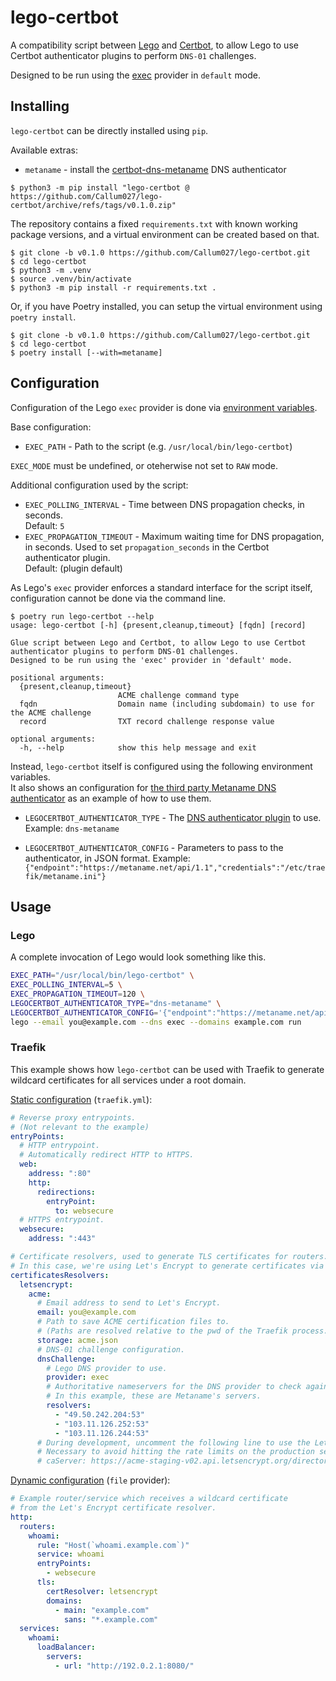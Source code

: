 # lego-certbot

A compatibility script between [Lego](https://go-acme.github.io/lego) and [Certbot](https://certbot.eff.org), to allow Lego to use Certbot authenticator plugins to perform `DNS-01` challenges.

Designed to be run using the [exec](https://go-acme.github.io/lego/dns/exec/) provider in `default` mode.

## Installing

`lego-certbot` can be directly installed using `pip`.

Available extras:

* `metaname` - install the [certbot-dns-metaname](https://github.com/Callum027/certbot-dns-metaname/tree/stateless-cleanup) DNS authenticator

```
$ python3 -m pip install "lego-certbot @ https://github.com/Callum027/lego-certbot/archive/refs/tags/v0.1.0.zip"
```

The repository contains a fixed `requirements.txt` with known working package versions, and a virtual environment can be created based on that.

```
$ git clone -b v0.1.0 https://github.com/Callum027/lego-certbot.git
$ cd lego-certbot
$ python3 -m .venv
$ source .venv/bin/activate
$ python3 -m pip install -r requirements.txt .
```

Or, if you have Poetry installed, you can setup the virtual environment using `poetry install`.

```
$ git clone -b v0.1.0 https://github.com/Callum027/lego-certbot.git
$ cd lego-certbot
$ poetry install [--with=metaname]
```

## Configuration

Configuration of the Lego `exec` provider is done via [environment variables](https://go-acme.github.io/lego/dns/exec/#base-configuration).

Base configuration:

* `EXEC_PATH` - Path to the script (e.g. `/usr/local/bin/lego-certbot`)

`EXEC_MODE` must be undefined, or oteherwise not set to `RAW` mode.

Additional configuration used by the script:

* `EXEC_POLLING_INTERVAL` - Time between DNS propagation checks, in seconds.\
  Default: `5`
* `EXEC_PROPAGATION_TIMEOUT` - Maximum waiting time for DNS propagation, in seconds. Used to set `propagation_seconds` in the Certbot authenticator plugin.\
  Default: (plugin default)

As Lego's `exec` provider enforces a standard interface for the script itself, configuration cannot be done via the command line.

```
$ poetry run lego-certbot --help
usage: lego-certbot [-h] {present,cleanup,timeout} [fqdn] [record]

Glue script between Lego and Certbot, to allow Lego to use Certbot authenticator plugins to perform DNS-01 challenges.
Designed to be run using the 'exec' provider in 'default' mode.

positional arguments:
  {present,cleanup,timeout}
                        ACME challenge command type
  fqdn                  Domain name (including subdomain) to use for the ACME challenge
  record                TXT record challenge response value

optional arguments:
  -h, --help            show this help message and exit
```

Instead, `lego-certbot` itself is configured using the following environment variables.\
It also shows an configuration for [the third party Metaname DNS authenticator](https://github.com/Callum027/certbot-dns-metaname/tree/stateless-cleanup) as an example of how to use them.

* `LEGOCERTBOT_AUTHENTICATOR_TYPE` - The [DNS authenticator plugin](https://eff-certbot.readthedocs.io/en/stable/using.html#dns-plugins) to use.\
   Example: `dns-metaname`

* `LEGOCERTBOT_AUTHENTICATOR_CONFIG` - Parameters to pass to the authenticator, in JSON format.
  Example: `{"endpoint":"https://metaname.net/api/1.1","credentials":"/etc/traefik/metaname.ini"}`

## Usage

### Lego

A complete invocation of Lego would look something like this.

```bash
EXEC_PATH="/usr/local/bin/lego-certbot" \
EXEC_POLLING_INTERVAL=5 \
EXEC_PROPAGATION_TIMEOUT=120 \
LEGOCERTBOT_AUTHENTICATOR_TYPE="dns-metaname" \
LEGOCERTBOT_AUTHENTICATOR_CONFIG='{"endpoint":"https://metaname.net/api/1.1","credentials":"/etc/traefik/metaname.ini"}' \
lego --email you@example.com --dns exec --domains example.com run
```

### Traefik

This example shows how `lego-certbot` can be used with Traefik to generate wildcard certificates for all services under a root domain.

[Static configuration](https://doc.traefik.io/traefik/getting-started/configuration-overview/#the-static-configuration) (`traefik.yml`):
```yaml
# Reverse proxy entrypoints.
# (Not relevant to the example)
entryPoints:
  # HTTP entrypoint.
  # Automatically redirect HTTP to HTTPS.
  web:
    address: ":80"
    http:
      redirections:
        entryPoint:
          to: websecure
  # HTTPS entrypoint.
  websecure:
    address: ":443"

# Certificate resolvers, used to generate TLS certificates for routers.
# In this case, we're using Let's Encrypt to generate certificates via the DNS-01 challenge.
certificatesResolvers:
  letsencrypt:
    acme:
      # Email address to send to Let's Encrypt.
      email: you@example.com
      # Path to save ACME certification files to.
      # (Paths are resolved relative to the pwd of the Traefik process.)
      storage: acme.json
      # DNS-01 challenge configuration.
      dnsChallenge:
        # Lego DNS provider to use.
        provider: exec
        # Authoritative nameservers for the DNS provider to check against.
        # In this example, these are Metaname's servers.
        resolvers:
          - "49.50.242.204:53"
          - "103.11.126.252:53"
          - "103.11.126.244:53"
      # During development, uncomment the following line to use the Let's Encrypt staging server.
      # Necessary to avoid hitting the rate limits on the production servers.
      # caServer: https://acme-staging-v02.api.letsencrypt.org/directory
```

[Dynamic configuration](https://doc.traefik.io/traefik/getting-started/configuration-overview/#the-dynamic-configuration) (`file` provider):
```yaml
# Example router/service which receives a wildcard certificate
# from the Let's Encrypt certificate resolver.
http:
  routers:
    whoami:
      rule: "Host(`whoami.example.com`)"
      service: whoami
      entryPoints:
        - websecure
      tls:
        certResolver: letsencrypt
        domains:
          - main: "example.com"
            sans: "*.example.com"
  services:
    whoami:
      loadBalancer:
        servers:
          - url: "http://192.0.2.1:8080/"
```
